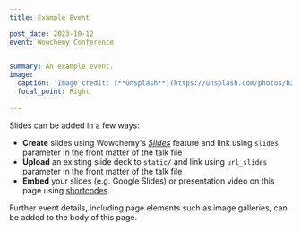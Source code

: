 ```yaml
---
title: Example Event

post_date: 2023-10-12
event: Wowchemy Conference

 
summary: An example event. 
image:
  caption: 'Image credit: [**Unsplash**](https://unsplash.com/photos/bzdhc5b3Bxs)'
  focal_point: Right
 
---
```


Slides can be added in a few ways:

- **Create** slides using Wowchemy's [_Slides_](https://docs.hugoblox.com/managing-content/#create-slides) feature and link using `slides` parameter in the front matter of the talk file
- **Upload** an existing slide deck to `static/` and link using `url_slides` parameter in the front matter of the talk file
- **Embed** your slides (e.g. Google Slides) or presentation video on this page using [shortcodes](https://docs.hugoblox.com/writing-markdown-latex/).

Further event details, including page elements such as image galleries, can be added to the body of this page.
